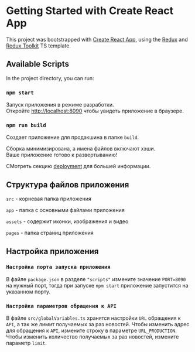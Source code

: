 # Getting Started with Create React App

This project was bootstrapped with [Create React App](https://github.com/facebook/create-react-app), using the [Redux](https://redux.js.org/) and [Redux Toolkit](https://redux-toolkit.js.org/) TS template.

## Available Scripts

In the project directory, you can run:

### `npm start`

Запуск приложения в режиме разработки. \
Откройте [http://localhost:8090](http://localhost:8090) чтобы увидеть приложение в браузере.

### `npm run build`

Создает приложение для продакшина в папке `build`.

Сборка минимизирована, а имена файлов включают хэши.\
Ваше приложение готово к развертыванию!

СМотреть секцию [deployment](https://facebook.github.io/create-react-app/docs/deployment) для большей информации.

## Структура файлов приложения

`src` - корневая папка приложения

`app` - папка с основными файлами приложения

`assets` - содержит иконки, изображения и видео

`pages` - папка страниц приложения

## Настройка приложения

### `Настройка порта запуска приложения`

В файле `package.json` в разделе `"scripts"` измените значение `PORT=8090` на нужный порт, тогда при запуске `npm start` приложение запустится на указанном порту.

### `Настройка параметров обращения к API`

В файле `src/globalVariables.ts` хранятся настройки `URL` обращения к `API`, а так же лимит получаемых за раз новостей. Чтобы изменить адрес для обращения к `API`, измените строку в параметре `URL_PRODUCTION`. Чтобы изменить количество получаемых за раз новостей, измените параметр `limit`.
